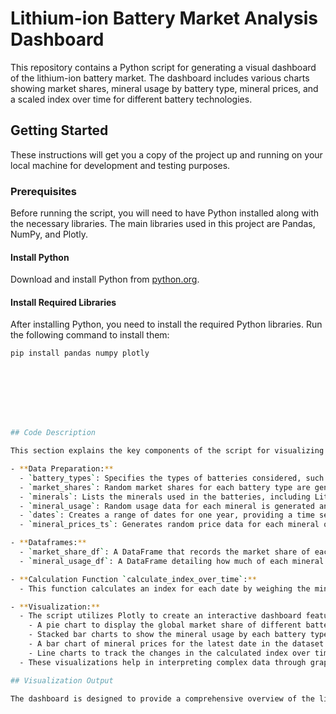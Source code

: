 # Lithium-ion Battery Market Analysis Dashboard

This repository contains a Python script for generating a visual dashboard of the lithium-ion battery market. The dashboard includes various charts showing market shares, mineral usage by battery type, mineral prices, and a scaled index over time for different battery technologies.

## Getting Started

These instructions will get you a copy of the project up and running on your local machine for development and testing purposes.

### Prerequisites

Before running the script, you will need to have Python installed along with the necessary libraries. The main libraries used in this project are Pandas, NumPy, and Plotly.

#### Install Python

Download and install Python from [python.org](https://www.python.org/downloads/).

#### Install Required Libraries

After installing Python, you need to install the required Python libraries. Run the following command to install them:

```bash
pip install pandas numpy plotly








## Code Description

This section explains the key components of the script for visualizing data related to lithium-ion batteries:

- **Data Preparation:**
  - `battery_types`: Specifies the types of batteries considered, such as LCO, LFP, NMC, NCA, and LMO.
  - `market_shares`: Random market shares for each battery type are generated using a Dirichlet distribution to ensure they sum to 100%.
  - `minerals`: Lists the minerals used in the batteries, including Lithium, Cobalt, Nickel, Manganese, and Iron.
  - `mineral_usage`: Random usage data for each mineral is generated and normalized so that the total for each battery type sums to 1.
  - `dates`: Creates a range of dates for one year, providing a time series aspect to the data.
  - `mineral_prices_ts`: Generates random price data for each mineral over the specified date range, simulating market price fluctuations.

- **Dataframes:**
  - `market_share_df`: A DataFrame that records the market share of each battery type, useful for analysis and visualization.
  - `mineral_usage_df`: A DataFrame detailing how much of each mineral each battery type uses, normalized to ensure consistency across types.

- **Calculation Function `calculate_index_over_time`:**
  - This function calculates an index for each date by weighing the mineral prices against their usage in each battery type. It reflects how the overall cost or impact of minerals in the battery industry changes over time based on market share and mineral usage.

- **Visualization:**
  - The script utilizes Plotly to create an interactive dashboard featuring:
    - A pie chart to display the global market share of different battery types.
    - Stacked bar charts to show the mineral usage by each battery type.
    - A bar chart of mineral prices for the latest date in the dataset.
    - Line charts to track the changes in the calculated index over time and the fluctuations in mineral prices across the year.
  - These visualizations help in interpreting complex data through graphical representations, making trends and relationships easier to understand.

## Visualization Output

The dashboard is designed to provide a comprehensive overview of the lithium-ion battery market, displaying critical metrics and trends that can impact business and manufacturing decisions. The interactivity offered by Plotly allows users to explore different facets of the data in detail.
